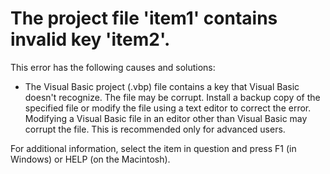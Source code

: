 
# The project file 'item1' contains invalid key 'item2'.

This error has the following causes and solutions:



- The Visual Basic project (.vbp) file contains a key that Visual Basic doesn't recognize. The file may be corrupt. Install a backup copy of the specified file or modify the file using a text editor to correct the error. Modifying a Visual Basic file in an editor other than Visual Basic may corrupt the file. This is recommended only for advanced users.
    

For additional information, select the item in question and press F1 (in Windows) or HELP (on the Macintosh).
